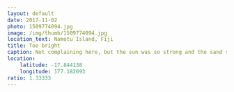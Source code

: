 ```yaml
---
layout: default
date: 2017-11-02
photo: 1509774094.jpg
image: /img/thumb/1509774094.jpg
location_text: Namotu Island, Fiji
title: Too bright
caption: Not complaining here, but the sun was so strong and the sand so white I could barely open my eyes hahaha!
location:
    latitude: -17.844138
    longitude: 177.182693
ratio: 1.33333
---
```

